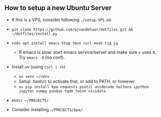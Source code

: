 ## How to setup a new Ubuntu Server

- If this is a VPS, consider following `./setup-VPS.md`.

- `git clone https://github.com/pjvandehaar/dotfiles.git && ~/dotfiles/install.py`

- `sudo apt install emacs htop tmux curl mosh tig jq`
  - If emacs is slow: start emacs service/server and make sure `e` uses it.  Try `emacs -Q` (no conf).

- Install uv (using `curl | sh`)
  - `uv venv ~/venv`
  - Setup .bashrc to activate that, or add to PATH, or however.
  - `uv pip install kpa requests psutil unidecode boltons ipython jupyter numpy pandas tqdm twine visidata`

- `mkdir ~/PROJECTS/`

- Consider installing `~/PROJECTS/kpa/`.
